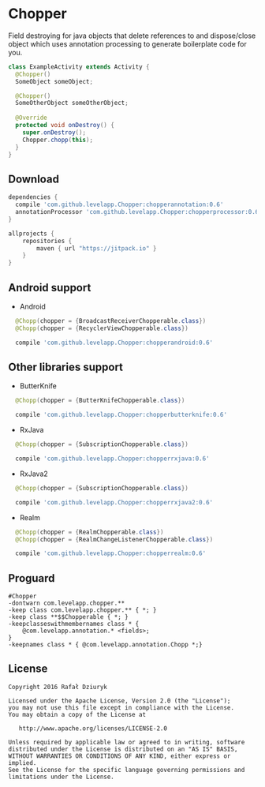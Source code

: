 Chopper
============

Field destroying for java objects that delete references to and dispose/close object which uses annotation processing to generate boilerplate
code for you.

```java
class ExampleActivity extends Activity {
  @Chopper() 
  SomeObject someObject;

  @Chopper() 
  SomeOtherObject someOtherObject;
  
  @Override
  protected void onDestroy() {
    super.onDestroy();
    Chopper.chopp(this);
  }
}
```

Download
--------

```groovy
dependencies {
  compile 'com.github.levelapp.Chopper:chopperannotation:0.6'
  annotationProcessor 'com.github.levelapp.Chopper:chopperprocessor:0.6'
}

allprojects {
    repositories {
        maven { url "https://jitpack.io" }
    }
}
```

Android support
--------

* Android

```java
  @Chopp(chopper = {BroadcastReceiverChopperable.class})
  @Chopp(chopper = {RecyclerViewChopperable.class})
```
```groovy
  compile 'com.github.levelapp.Chopper:chopperandroid:0.6'
```

Other libraries support
--------

* ButterKnife
```java
  @Chopp(chopper = {ButterKnifeChopperable.class})
```
```groovy
  compile 'com.github.levelapp.Chopper:chopperbutterknife:0.6'
```

* RxJava
```java
  @Chopp(chopper = {SubscriptionChopperable.class})
```
```groovy
  compile 'com.github.levelapp.Chopper:chopperrxjava:0.6'
```

* RxJava2
```java
  @Chopp(chopper = {SubscriptionChopperable.class})
```
```groovy
  compile 'com.github.levelapp.Chopper:chopperrxjava2:0.6'
```

* Realm
```java
  @Chopp(chopper = {RealmChopperable.class})
  @Chopp(chopper = {RealmChangeListenerChopperable.class})
```
```groovy
  compile 'com.github.levelapp.Chopper:chopperrealm:0.6'
```

Proguard
--------

```
#Chopper
-dontwarn com.levelapp.chopper.**
-keep class com.levelapp.chopper.** { *; }
-keep class **$$Chopperable { *; }
-keepclasseswithmembernames class * {
    @com.levelapp.annotation.* <fields>;
}
-keepnames class * { @com.levelapp.annotation.Chopp *;}
```

License
-------

    Copyright 2016 Rafał Dziuryk

    Licensed under the Apache License, Version 2.0 (the "License");
    you may not use this file except in compliance with the License.
    You may obtain a copy of the License at

       http://www.apache.org/licenses/LICENSE-2.0

    Unless required by applicable law or agreed to in writing, software
    distributed under the License is distributed on an "AS IS" BASIS,
    WITHOUT WARRANTIES OR CONDITIONS OF ANY KIND, either express or implied.
    See the License for the specific language governing permissions and
    limitations under the License.